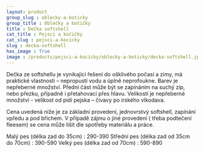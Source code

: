 ```yaml
---
layout: product
group_slug : oblecky-a-boticky
group_title : Oblečky a botičky
title : Dečka softshell
cat_title : Pejsci a kočičky
cat_slug : pejsci-a-kocicky
slug : decka-softshell
has_image : True
image : /products/pejsci-a-kocicky/oblecky-a-boticky/decka-softshell.jpg
---
```


Dečka ze softshellu je vynikající řešení do ošklivého počasí a zimy, má praktické vlastnosti – nepropustí vodu a úplně neprofoukne. Barev je nepřeberné množství. Přední část může být se zapínáním na suchý zip, nebo přezku, případně i přetahovací přes hlavu. Velikostí je nepřeberné množství - velikost od pidi pejska – čivavy po irského vlkodava.

Cena uvedená níže je za základní provedení, jednovrstvý softshell, zapínání vpředu a pod břichem. V případě zájmu o jiné provedení ( třeba podtečení fleesem) se cena může lišit dle spotřeby materiálu a práce.

 Malý pes (délka zad do 35cm) : 290-390
 Střední pes (délka zad od 35cm do 70cm) : 390-590
 Velký pes (délka zad od 70cm) : 590-890

